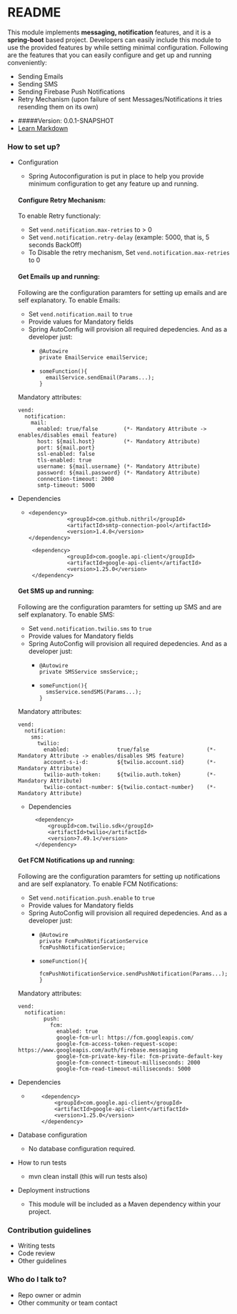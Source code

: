 # README #
This module implements <b>messaging, notification</b> features, and it is a <b>spring-boot</b> based project.
Developers can easily include this module to use the provided features by while setting minimal configuration.
Following are the features that you can easily configure and get up and running conveniently:

- Sending Emails
- Sending SMS
- Sending Firebase Push Notifications 
- Retry Mechanism (upon failure of sent Messages/Notifications it tries resending them on its own)

* #####Version: 0.0.1-SNAPSHOT
* [Learn Markdown](https://bitbucket.org/tutorials/markdowndemo)

### How to set up? ###
* Configuration
  * Spring Autoconfiguration is put in place to help you provide minimum configuration to
  get any feature up and running.
  
  #### Configure Retry Mechanism:
  To enable Retry functionaly:
    - Set `vend.notification.max-retries` to > 0
    - Set `vend.notification.retry-delay` (example: 5000, that is, 5 seconds BackOff)
    - To Disable the retry mechanism, Set `vend.notification.max-retries` to 0
  
  #### Get Emails up and running:
  Following are the configuration paramters for setting up emails and are self explanatory.
  To enable Emails:
  - Set `vend.notification.mail` to `true`
  - Provide values for Mandatory fields
  - Spring AutoConfig will provision all required depedencies. And as a developer just:
    * ```
      @Autowire
      private EmailService emailService;
      ```
    * ```
      someFunction(){
        emailService.sendEmail(Params...);
      }
      ```
  Mandatory attributes:
  ```
  vend:
    notification:
      mail:
        enabled: true/false        (*- Mandatory Attribute -> enables/disables email feature)
        host: ${mail.host}         (*- Mandatory Attribute)
        port: ${mail.port}
        ssl-enabled: false
        tls-enabled: true
        username: ${mail.username} (*- Mandatory Attribute)
        password: ${mail.password} (*- Mandatory Attribute)
        connection-timeout: 2000
        smtp-timeout: 5000
  ```
* Dependencies
  * ```
    <dependency>
                <groupId>com.github.nithril</groupId>
                <artifactId>smtp-connection-pool</artifactId>
                <version>1.4.0</version>
    </dependency>
    
     <dependency>
                <groupId>com.google.api-client</groupId>
                <artifactId>google-api-client</artifactId>
                <version>1.25.0</version>
     </dependency>
    ```
  #### Get SMS up and running:
  Following are the configuration paramters for setting up SMS and are self explanatory.
    To enable SMS:
    - Set `vend.notification.twilio.sms` to `true`
    - Provide values for Mandatory fields
    - Spring AutoConfig will provision all required depedencies. And as a developer just:
      * ```
        @Autowire
        private SMSService smsService;;
        ```
      * ```
        someFunction(){
          smsService.sendSMS(Params...);
        }
        ```
    Mandatory attributes:
    ```
    vend:
      notification:
        sms:
          twilio:
            enabled:               true/false                  (*- Mandatory Attribute -> enables/disables SMS feature)
            account-s-i-d:         ${twilio.account.sid}       (*- Mandatory Attribute)
            twilio-auth-token:     ${twilio.auth.token}        (*- Mandatory Attribute)
            twilio-contact-number: ${twilio.contact-number}    (*- Mandatory Attribute)
    ```
  * Dependencies
      ```
        <dependency>
            <groupId>com.twilio.sdk</groupId>
            <artifactId>twilio</artifactId>
            <version>7.49.1</version>
        </dependency>
      ```
  #### Get FCM Notifications up and running:
  Following are the configuration paramters for setting up notifications and are self explanatory.
  To enable FCM Notifications:
  - Set `vend.notification.push.enable` to `true`
  - Provide values for Mandatory fields
  - Spring AutoConfig will provision all required depedencies. And as a developer just:
    * ```
      @Autowire
      private FcmPushNotificationService fcmPushNotificationService;
      ```
    * ```
      someFunction(){
        fcmPushNotificationService.sendPushNotification(Params...);
      }
      ```
  Mandatory attributes:
  ```
  vend:
    notification:
          push:
            fcm:
              enabled: true
              google-fcm-url: https://fcm.googleapis.com/
              google-fcm-access-token-request-scope: https://www.googleapis.com/auth/firebase.messaging
              google-fcm-private-key-file: fcm-private-default-key
              google-fcm-connect-timeout-milliseconds: 2000
              google-fcm-read-timeout-milliseconds: 5000
  ```
* Dependencies
  * ```
        <dependency>
            <groupId>com.google.api-client</groupId>
            <artifactId>google-api-client</artifactId>
            <version>1.25.0</version>
        </dependency>
    ```
* Database configuration
  * No database configuration required.
* How to run tests
  * mvn clean install (this will run tests also)
* Deployment instructions
  * This module will be included as a Maven dependency within your project.

### Contribution guidelines ###

* Writing tests
* Code review
* Other guidelines

### Who do I talk to? ###

* Repo owner or admin
* Other community or team contact